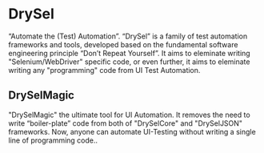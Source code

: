 # DrySel
“Automate the (Test) Automation”. “DrySel” is a family of test automation frameworks and tools, developed based on the fundamental software engineering principle “Don’t Repeat Yourself”. It aims to eleminate writing "Selenium/WebDriver" specific code, or even further, it aims to eleminate writing any "programming" code from UI Test Automation. 

## DrySelMagic
"DrySelMagic" the ultimate tool for UI Automation. It removes the need to write “boiler-plate” code from both of "DrySelCore" and "DrySelJSON" frameworks. Now, anyone can automate UI-Testing without writing a single line of programming code..
